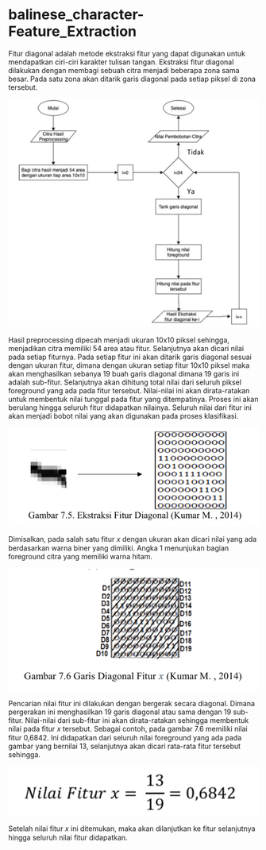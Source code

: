 # balinese_character-Feature_Extraction


Fitur diagonal adalah metode ekstraksi fitur yang dapat digunakan untuk mendapatkan ciri-ciri karakter tulisan tangan. Ekstraksi fitur diagonal dilakukan dengan membagi sebuah citra menjadi beberapa zona sama besar. Pada satu zona akan ditarik garis diagonal pada setiap piksel di zona tersebut.

![GitHub Logo](Flowchart.png)

Hasil preprocessing dipecah menjadi ukuran 10x10 piksel sehingga, menjadikan citra memiliki 54 area atau fitur. Selanjutnya akan dicari nilai pada setiap fiturnya. Pada setiap fitur ini akan ditarik garis diagonal sesuai dengan ukuran fitur, dimana dengan ukuran setiap fitur 10x10 piksel maka akan menghasilkan sebanya 19 buah garis diagonal dimana 19 garis ini adalah sub-fitur. Selanjutnya akan dihitung total nilai dari seluruh piksel foreground yang ada pada fitur tersebut. Nilai-nilai ini akan dirata-ratakan untuk membentuk nilai tunggal pada fitur yang ditempatinya. Proses ini akan berulang hingga seluruh fitur didapatkan nilainya. Seluruh nilai dari fitur ini akan menjadi bobot nilai yang akan digunakan pada proses klasifikasi.

![GitHub Logo](10x10.png)

Dimisalkan, pada salah satu fitur 𝑥 dengan ukuran akan dicari nilai yang ada berdasarkan warna biner yang dimiliki. Angka 1 menunjukan bagian foreground citra yang memiliki warna hitam.

![GitHub Logo](GarisDiagonal%20FiturX.png)

Pencarian nilai fitur ini dilakukan dengan bergerak secara diagonal. Dimana pergerakan ini menghasilkan 19 garis diagonal atau sama dengan 19 sub-fitur. Nilai-nilai dari sub-fitur ini akan dirata-ratakan sehingga membentuk nilai pada fitur 𝑥 tersebut. Sebagai contoh, pada gambar 7.6 memiliki nilai fitur 0,6842. Ini didapatkan dari seluruh nilai foreground yang ada pada gambar yang bernilai 13, selanjutnya akan dicari rata-rata fitur tersebut sehingga.

![GitHub Logo](nilai.png)

Setelah nilai fitur 𝑥 ini ditemukan, maka akan dilanjutkan ke fitur selanjutnya hingga seluruh nilai fitur didapatkan.
